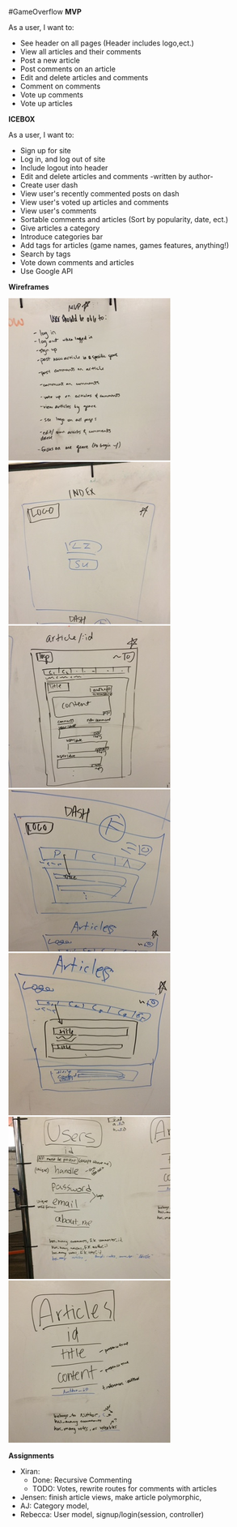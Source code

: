 #GameOverflow
**MVP**

As a user, I want to:
* See header on all pages (Header includes logo,ect.)
* View all articles and their comments
* Post a new article
* Post comments on an article
* Edit and delete articles and comments
* Comment on comments
* Vote up comments
* Vote up articles

**ICEBOX**

As a user, I want to:
* Sign up for site
* Log in, and log out of site
* Include logout into header
* Edit and delete articles and comments -written by author-
* Create user dash
* View user's recently commented posts on dash
* View user's voted up articles and comments
* View user's comments
* Sortable comments and articles (Sort by popularity, date, ect.)
* Give articles a category
* Introduce categories bar
* Add tags for articles (game names, games features, anything!)
* Search by tags
* Vote down comments and articles
* Use Google API


**Wireframes**

![image1](app/assets/images/IMG_3488.JPG)
![image2](app/assets/images/IMG_3490.JPG)
![image3](app/assets/images/IMG_3491.JPG)
![image4](app/assets/images/IMG_3492.JPG)
![image5](app/assets/images/IMG_3493.JPG)
![image6](app/assets/images/IMG_3494.JPG)
![image7](app/assets/images/IMG_3495.JPG)


**Assignments**

* Xiran:
  * Done: Recursive Commenting
  * TODO: Votes, rewrite routes for comments with articles
* Jensen: finish article views, make article polymorphic,
* AJ: Category model,
* Rebecca: User model, signup/login(session, controller)
